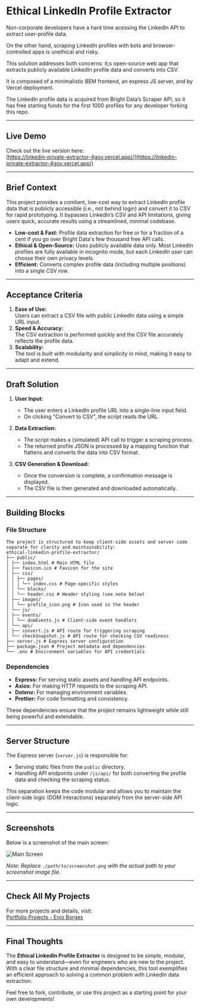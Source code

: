 # Ethical LinkedIn Profile Extractor

Non-corporate developers have a hard time acessing the LinkedIn API to extract user-profile data.

On the other hand, scraping LinkedIn profiles with bots and browser-controlled apps is unethical and risky.

This solution addresses both concerns: it;s open-source web app that extracts publicly available LinkedIn profile data and converts into CSV.

It is composed of a minimalistic BEM frontend, an express JS server, and by Vercel deployment.

The LinkedIn profile data is acquired from Bright Data’s Scraper API, so it has free starting funds for the first 1000 profiles for any developer forking this repo.

---

## Live Demo

Check out the live version here:  
[https://linkedin-private-extractor-4goy.vercel.app//](https://linkedin-private-extractor-4goy.vercel.app/)

---

## Brief Context

This project provides a comliant, low-cost way to extract LinkedIn profile data that is publicly accessible (i.e., not behind login) and convert it to CSV for rapid prototyping. It bypasses LinkedIn’s CSV and API limitations, giving users quick, accurate results using a streamlined, minimal codebase.

- **Low-cost & Fast:** Profile data extraction for free or for a fraction of a cent if you go over Bright Data's few thousand free API calls.
- **Ethical & Open-Source:** Uses publicly available data only. Most LinkedIn profiles are fully available in incognito mode, but each LinkedIn user can choose their own privacy levels.
- **Efficient:** Converts complex profile data (including multiple positions) into a single CSV row.

---

## Acceptance Criteria

1. **Ease of Use:**  
   Users can extract a CSV file with public LinkedIn data using a simple URL input.
2. **Speed & Accuracy:**  
   The CSV extraction is performed quickly and the CSV file accurately reflects the profile data.
3. **Scalability:**  
   The tool is built with modularity and simplicity in mind, making it easy to adapt and extend.

---

## Draft Solution

1. **User Input:**

   - The user enters a LinkedIn profile URL into a single-line input field.
   - On clicking "Convert to CSV", the script reads the URL.

2. **Data Extraction:**

   - The script makes a (simulated) API call to trigger a scraping process.
   - The returned profile JSON is processed by a mapping function that flattens and converts the data into CSV format.

3. **CSV Generation & Download:**
   - Once the conversion is complete, a confirmation message is displayed.
   - The CSV file is then generated and downloaded automatically.

---

## Building Blocks

### File Structure

```
The project is structured to keep client-side assets and server code separate for clarity and maintainability:
ethical-linkedin-profile-extractor/
├── public/
│ ├── index.html # Main HTML file
│ ├── favicon.ico # Favicon for the site
│ ├── css/
│ │ ├── pages/
│ │ │ └── index.css # Page-specific styles
│ │ └── blocks/
│ │ └── header.css # Header styling (see note below)
│ ├── images/
│ │ └── profile_icon.png # Icon used in the header
│ └── js/
│ ├── events/
│ │ └── domEvents.js # Client-side event handlers
│ └── api/
│ ├── convert.js # API route for triggering scraping
│ └── checkSnapshot.js # API route for checking CSV readiness
├── server.js # Express server configuration
├── package.json # Project metadata and dependencies
└── .env # Environment variables for API credentials
```

### Dependencies

- **Express:** For serving static assets and handling API endpoints.
- **Axios:** For making HTTP requests to the scraping API.
- **Dotenv:** For managing environment variables.
- **Prettier:** For code formatting and consistency.

These dependencies ensure that the project remains lightweight while still being powerful and extendable.

---

## Server Structure

The Express server (`server.js`) is responsible for:

- Serving static files from the `public` directory.
- Handling API endpoints under `/js/api/` for both converting the profile data and checking the scraping status.

This separation keeps the code modular and allows you to maintain the client-side logic (DOM interactions) separately from the server-side API logic.

---

## Screenshots

Below is a screenshot of the main screen:

![Main Screen](./path/to/screenshot.png)

_Note: Replace `./path/to/screenshot.png` with the actual path to your screenshot image file._

---

## Check All My Projects

For more projects and details, visit:  
[Portfolio Projects - Enio Borges](https://www.notion.so/Portfolio-Projects-Enio-Borges-9a05de4958944474bcc4579251e99f27?pvs=21)

---

## Final Thoughts

The **Ethical LinkedIn Profile Extractor** is designed to be simple, modular, and easy to understand—even for engineers who are new to the project. With a clear file structure and minimal dependencies, this tool exemplifies an efficient approach to solving a common problem with LinkedIn data extraction.

Feel free to fork, contribute, or use this project as a starting point for your own developments!
